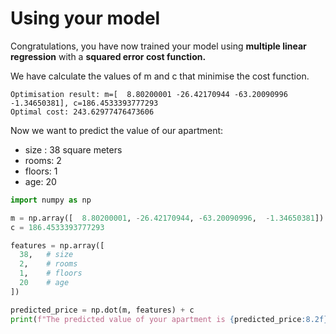 # Using your model

Congratulations, you have now trained your model using **multiple linear regression** with a **squared error cost function.**

We have calculate the values of m and c that minimise the cost function.

```
Optimisation result: m=[  8.80200001 -26.42170944 -63.20090996  -1.34650381], c=186.4533393777293
Optimal cost: 243.62977476473606
```

Now we want to predict the value of our apartment:

* size : 38 square meters
* rooms: 2
* floors: 1
* age: 20



```python
import numpy as np

m = np.array([  8.80200001, -26.42170944, -63.20090996,  -1.34650381])
c = 186.4533393777293

features = np.array([
  38,   # size
  2,    # rooms
  1,    # floors
  20    # age
])

predicted_price = np.dot(m, features) + c
print(f"The predicted value of your apartment is {predicted_price:8.2f}k €")

```
